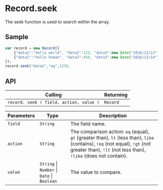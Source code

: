 # Record.seek

The seek function is used to search within the array.

## Sample

```javascript
var record = new Record([
	{"data1":"hello world", "data2":123, "data3":new Date("2016/12/13") },
	{"data1":"hello human", "data2":456, "data3":new Date("2016/12/14") }
]);
record.seek("data2","eq",123);
```

## API

| Calling | Returning |
|---|---|
| `record. seek ( field, action, value )` | `Record` |

| Parameters | Type | Description |
|---|---|---|
| `field` | `String` | The field name. |
| `action` | `String` | The comparison action: `eq` (equal), `gt` (greater than), `lt` (less than), `like` (contains), `!eq` (not equal), `!gt` (not greater than), `!lt` (not less than), `!like` (does not contain). |
| `value` | `String` \| `Number` \| `Date` \| `Boolean` | The value to compare. |
